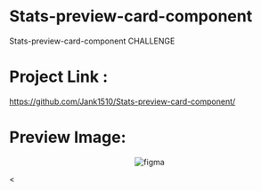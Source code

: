 # Stats-preview-card-component
Stats-preview-card-component CHALLENGE

# Project Link :
https://github.com/Jank1510/Stats-preview-card-component/


# Preview Image:
<p align='center'> 
  
  <img src="https://res.cloudinary.com/dz209s6jk/image/upload/q_auto,w_900/Screenshots/i7solbbiesb4jxhmier4.jpg" alt="figma"/>

<
